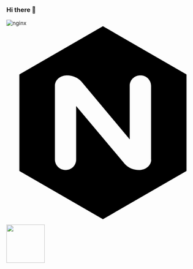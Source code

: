 ### Hi there 👋

![nginx](https://github.com/KoaN1010101/KoaN1010101/assets/120726907/f1537b35-c496-4141-9977-23be6530875d)<svg role="img" viewBox="0 0 24 24" xmlns="http://www.w3.org/2000/svg"><path d="M12 0L1.605 6v12L12 24l10.395-6V6L12 0zm6 16.59c0 .705-.646 1.29-1.529 1.29-.631 0-1.351-.255-1.801-.81l-6-7.141v6.66c0 .721-.57 1.29-1.274 1.29H7.32c-.721 0-1.29-.6-1.29-1.29V7.41c0-.705.63-1.29 1.5-1.29.646 0 1.38.255 1.83.81l5.97 7.141V7.41c0-.721.6-1.29 1.29-1.29h.075c.72 0 1.29.6 1.29 1.29v9.18H18z"/></svg>

<a href="URL_REDIRECT" target="blank"><img align="center" src="https://github.com/KoaN1010101/KoaN1010101/assets/120726907/f1537b35-c496-4141-9977-23be6530875d" height="100" /></a>
